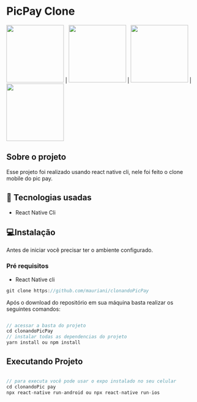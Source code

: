 # PicPay Clone

<img src="https://user-images.githubusercontent.com/32397288/82909062-2aeaac00-9f3f-11ea-80de-07a651e49ed6.jpeg" width="150"> | <img src="https://user-images.githubusercontent.com/32397288/82909243-62595880-9f3f-11ea-934c-daaf24a0676d.jpeg" width="150"> | <img src="https://user-images.githubusercontent.com/32397288/82909249-62f1ef00-9f3f-11ea-84cc-ae0205656128.jpeg" width="150"> | 
<img src="https://user-images.githubusercontent.com/32397288/83290146-8d041500-a1bc-11ea-9703-bba25ceb2d98.jpeg" width="150">

## Sobre o projeto

Esse projeto foi realizado usando react native cli, nele foi feito o clone mobile do pic pay.

## 🚀 Tecnologias usadas

- React Native Cli

## 💻Instalação

Antes de iniciar você precisar ter o ambiente configurado.

### Pré requisitos

- React Native cli

```jsx
git clone https://github.com/mauriani/clonandoPicPay
```

Após o download do repositório em sua máquina basta realizar os seguintes comandos:

```jsx

// acessar a basta do projeto
cd clonandoPicPay
// instalar todas as dependencias do projeto
yarn install ou npm install

```

## Executando Projeto

```jsx

// para executa você pode usar o expo instalado no seu celular
cd clonandoPic pay
npx react-native run-android ou npx react-native run-ios
```



